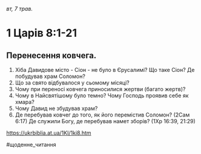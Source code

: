 
_вт, 7 трав._

# 1 Царів 8:1-21

## Перенесення ковчега.
1. Хіба Давидове місто - Сіон - не було в Єрусалимі? Що таке Сіон? Де побудував храм Соломон?
2. Що за свято відбувалося у сьомому місяці?
3. Чому при переносі ковчега приносилися жертви (багато жертв)?
4. Чому в Найсвятішому було темно? Чому Господь проявив себе як хмара?
5. Чому Давид не збудував храм?
6. Де перебував ковчег до того, як його перемістив Соломон? (2Сам 6:17) Де служили Богу, де перебував намет зборів? (1Хр 16:39, 21:29)

https://ukrbiblia.at.ua/1KI/1ki8.htm 

#щоденне_читання
